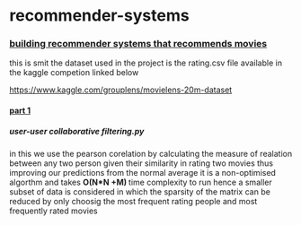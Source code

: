 # recommender-systems
<h3><u>building recommender systems that recommends movies</u></h3>
this is smit
the dataset used in the project is the rating.csv file available in the kaggle competion linked below

https://www.kaggle.com/grouplens/movielens-20m-dataset
<u><h4>part 1</h4></u>
<h5>user-user collaborative filtering.py</h4>

in this we use the pearson corelation by calculating the measure of realation between any two person given their similarity in rating two movies thus improving our predictions from the normal average it is a non-optimised algorthm and takes <B>O(N*N +M) </B>time complexity to run hence a smaller subset of data  is considered in which the sparsity of the matrix can be reduced by only choosig the most frequent rating people and most frequently rated movies
